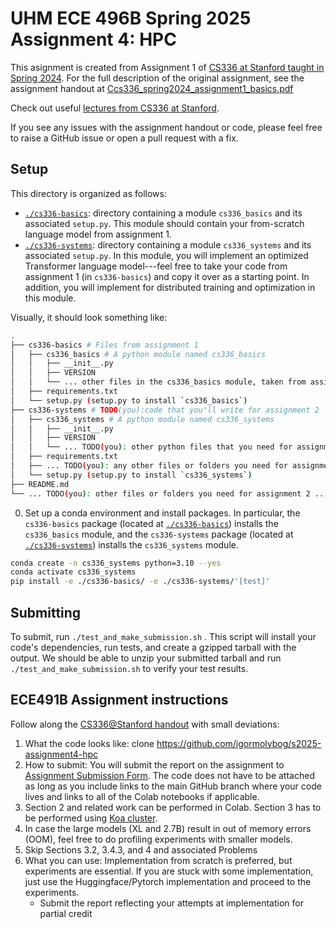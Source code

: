 # UHM ECE 496B Spring 2025 Assignment 4: HPC

This asignment is created from Assignment 1 of [CS336 at Stanford taught in Spring 2024](https://stanford-cs336.github.io/spring2024/). 
For the full description of the original assignment, see the assignment handout at
[Ccs336_spring2024_assignment1_basics.pdf](./cs336_spring2024_assignment2_systems.pdf)

Check out useful [lectures from CS336 at Stanford](https://github.com/stanford-cs336/spring2024-lectures).

If you see any issues with the assignment handout or code, please feel free to
raise a GitHub issue or open a pull request with a fix.

## Setup

This directory is organized as follows:

- [`./cs336-basics`](./cs336-basics): directory containing a module
  `cs336_basics` and its associated `setup.py`. This module should contain
  your from-scratch language model from assignment 1.
- [`./cs336-systems`](./cs336-systems): directory containing a module
  `cs336_systems` and its associated `setup.py`. In this module, you will
  implement an optimized Transformer language model---feel free to take your
  code from assignment 1 (in `cs336-basics`) and copy it over as a starting
  point. In addition, you will implement for distributed training and
  optimization in this module.

Visually, it should look something like:

``` sh
.
├── cs336-basics # Files from assignment 1 
│   ├── cs336_basics # A python module named cs336_basics
│   │   ├── __init__.py
│   │   ├── VERSION
│   │   └── ... other files in the cs336_basics module, taken from assignment 1 ...
│   ├── requirements.txt
│   └── setup.py (setup.py to install `cs336_basics`) 
├── cs336-systems # TODO(you):code that you'll write for assignment 2 
│   ├── cs336_systems # A python module named cs336_systems
│   │   ├── __init__.py
│   │   ├── VERSION
│   │   └── ... TODO(you): other python files that you need for assignment 2 ...
│   ├── requirements.txt
│   ├── ... TODO(you): any other files or folders you need for assignment 2 ...
│   └── setup.py (setup.py to install `cs336_systems`)
├── README.md
└── ... TODO(you): other files or folders you need for assignment 2 ...
```

0. Set up a conda environment and install packages. In particular, the
   `cs336-basics` package (located at [`./cs336-basics`](./cs336-basics))
   installs the `cs336_basics` module, and the `cs336-systems` package (located
   at [`./cs336-systems`](./cs336-systems)) installs the `cs336_systems` module.

``` sh
conda create -n cs336_systems python=3.10 --yes
conda activate cs336_systems
pip install -e ./cs336-basics/ -e ./cs336-systems/'[test]'
```

## Submitting

To submit, run `./test_and_make_submission.sh` . This script will install your
code's dependencies, run tests, and create a gzipped tarball with the output. We
should be able to unzip your submitted tarball and run
`./test_and_make_submission.sh` to verify your test results.


## ECE491B Assignment instructions

Follow along the [CS336@Stanford handout](./cs336_spring2024_assignment2_systems.pdf) with small deviations:
1. What the code looks like: clone https://github.com/igormolybog/s2025-assignment4-hpc
2. How to submit: You will submit the report on the assignment to [Assignment Submission Form](https://forms.gle/CSRweWjuBxvYbb9MA). The code does not have to be attached as long as you include links to the main GitHub branch where your code lives and links to all of the Colab notebooks if applicable.
3. Section 2 and related work can be performed in Colab. Section 3 has to be performed using [Koa cluster](https://docs.google.com/document/d/1h00x2pAjIjMDJ-1RBeHQaTvnfxUhM_lAVNbskEc9f7A/edit?usp=sharing).
4. In case the large models (XL and 2.7B) result in out of memory errors (OOM), feel free to do profiling experiments with smaller models.
5. Skip Sections 3.2, 3.4.3, and 4 and associated Problems
6. What you can use: Implementation from scratch is preferred, but experiments are essential. If you are stuck with some implementation, just use the Huggingface/Pytorch implementation and proceed to the experiments.
    - Submit the report reflecting your attempts at implementation for partial credit